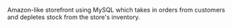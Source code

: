 Amazon-like storefront using  MySQL which takes in orders from customers and depletes stock from the store's inventory. 
